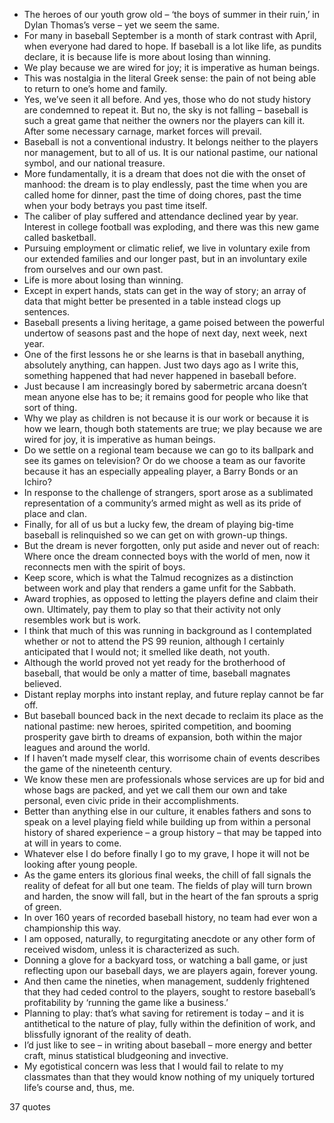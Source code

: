  - The heroes of our youth grow old – ‘the boys of summer in their ruin,’ in Dylan Thomas’s verse – yet we seem the same.
 - For many in baseball September is a month of stark contrast with April, when everyone had dared to hope. If baseball is a lot like life, as pundits declare, it is because life is more about losing than winning.
 - We play because we are wired for joy; it is imperative as human beings.
 - This was nostalgia in the literal Greek sense: the pain of not being able to return to one’s home and family.
 - Yes, we’ve seen it all before. And yes, those who do not study history are condemned to repeat it. But no, the sky is not falling – baseball is such a great game that neither the owners nor the players can kill it. After some necessary carnage, market forces will prevail.
 - Baseball is not a conventional industry. It belongs neither to the players nor management, but to all of us. It is our national pastime, our national symbol, and our national treasure.
 - More fundamentally, it is a dream that does not die with the onset of manhood: the dream is to play endlessly, past the time when you are called home for dinner, past the time of doing chores, past the time when your body betrays you past time itself.
 - The caliber of play suffered and attendance declined year by year. Interest in college football was exploding, and there was this new game called basketball.
 - Pursuing employment or climatic relief, we live in voluntary exile from our extended families and our longer past, but in an involuntary exile from ourselves and our own past.
 - Life is more about losing than winning.
 - Except in expert hands, stats can get in the way of story; an array of data that might better be presented in a table instead clogs up sentences.
 - Baseball presents a living heritage, a game poised between the powerful undertow of seasons past and the hope of next day, next week, next year.
 - One of the first lessons he or she learns is that in baseball anything, absolutely anything, can happen. Just two days ago as I write this, something happened that had never happened in baseball before.
 - Just because I am increasingly bored by sabermetric arcana doesn’t mean anyone else has to be; it remains good for people who like that sort of thing.
 - Why we play as children is not because it is our work or because it is how we learn, though both statements are true; we play because we are wired for joy, it is imperative as human beings.
 - Do we settle on a regional team because we can go to its ballpark and see its games on television? Or do we choose a team as our favorite because it has an especially appealing player, a Barry Bonds or an Ichiro?
 - In response to the challenge of strangers, sport arose as a sublimated representation of a community’s armed might as well as its pride of place and clan.
 - Finally, for all of us but a lucky few, the dream of playing big-time baseball is relinquished so we can get on with grown-up things.
 - But the dream is never forgotten, only put aside and never out of reach: Where once the dream connected boys with the world of men, now it reconnects men with the spirit of boys.
 - Keep score, which is what the Talmud recognizes as a distinction between work and play that renders a game unfit for the Sabbath.
 - Award trophies, as opposed to letting the players define and claim their own. Ultimately, pay them to play so that their activity not only resembles work but is work.
 - I think that much of this was running in background as I contemplated whether or not to attend the PS 99 reunion, although I certainly anticipated that I would not; it smelled like death, not youth.
 - Although the world proved not yet ready for the brotherhood of baseball, that would be only a matter of time, baseball magnates believed.
 - Distant replay morphs into instant replay, and future replay cannot be far off.
 - But baseball bounced back in the next decade to reclaim its place as the national pastime: new heroes, spirited competition, and booming prosperity gave birth to dreams of expansion, both within the major leagues and around the world.
 - If I haven’t made myself clear, this worrisome chain of events describes the game of the nineteenth century.
 - We know these men are professionals whose services are up for bid and whose bags are packed, and yet we call them our own and take personal, even civic pride in their accomplishments.
 - Better than anything else in our culture, it enables fathers and sons to speak on a level playing field while building up from within a personal history of shared experience – a group history – that may be tapped into at will in years to come.
 - Whatever else I do before finally I go to my grave, I hope it will not be looking after young people.
 - As the game enters its glorious final weeks, the chill of fall signals the reality of defeat for all but one team. The fields of play will turn brown and harden, the snow will fall, but in the heart of the fan sprouts a sprig of green.
 - In over 160 years of recorded baseball history, no team had ever won a championship this way.
 - I am opposed, naturally, to regurgitating anecdote or any other form of received wisdom, unless it is characterized as such.
 - Donning a glove for a backyard toss, or watching a ball game, or just reflecting upon our baseball days, we are players again, forever young.
 - And then came the nineties, when management, suddenly frightened that they had ceded control to the players, sought to restore baseball’s profitability by ‘running the game like a business.’
 - Planning to play: that’s what saving for retirement is today – and it is antithetical to the nature of play, fully within the definition of work, and blissfully ignorant of the reality of death.
 - I’d just like to see – in writing about baseball – more energy and better craft, minus statistical bludgeoning and invective.
 - My egotistical concern was less that I would fail to relate to my classmates than that they would know nothing of my uniquely tortured life’s course and, thus, me.

37 quotes